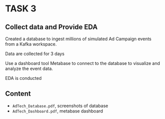 # TASK 3
## Collect data and Provide EDA

Created a database to ingest millions of simulated Ad Campaign events from a Kafka workspace.

Data are collected for 3 days

Use a dashboard tool Metabase to connect to the database to visualize and analyze the event data.

EDA is conducted

## Content
* `AdTech_Database.pdf`, screenshots of database 
* `AdTech_Dashboard.pdf`, metabase dashboard

